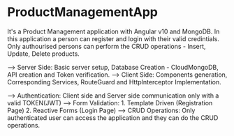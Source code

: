 # ProductManagementApp
It's a Product Management application with Angular v10 and MongoDB. In this application a person can register and login with their valid credintials. Only authourised persons can perform the CRUD operations - Insert, Update, Delete products.  

--> Server Side: Basic server setup, Database Creation - CloudMongoDB, API creation and Token verification. 
--> Client Side: Components generation, Corresponding Services, RouteGuard and HttpInterceptor Implementation.  

--> Authentication: Client side and Server side communication only with a valid TOKEN(JWT) 
--> Form Validation: 1. Template Driven (Registration Page) 2. Reactive Forms (Login Page) 
--> CRUD Operations: Only authenticated user can access the application and they can do the CRUD operations.
